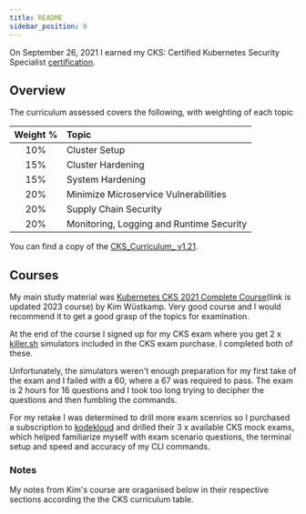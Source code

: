 ```yaml
---
title: README
sidebar_position: 0
---
```


On September 26, 2021 I earned my CKS: Certified Kubernetes Security Specialist [certification](https://www.credly.com/badges/1fe5f731-1d6a-48c1-8d2c-60db0ca73f88).

## Overview

The curriculum assessed covers the following, with weighting of each topic

| Weight %   | Topic     |
|:------:|:-----------|
| 10%      | Cluster Setup |
| 15%      | Cluster Hardening |
| 15%      | System Hardening |
| 20% | Minimize Microservice Vulnerabilities      |
| 20%      | Supply Chain Security |
| 20%      | Monitoring, Logging and Runtime Security |

You can find a copy of the [CKS_Curriculum_ v1.21](https://raw.githubusercontent.com/cncf/curriculum/master/CKS_Curriculum_%20v1.21.pdf).

## Courses

My main study material was [Kubernetes CKS 2021 Complete Course](https://www.udemy.com/course/certified-kubernetes-security-specialist/)(link is updated 2023 course) by Kim Wüstkamp. Very good course and I would recommend it to get a good grasp of the topics for examination.

At the end of the course I signed up for my CKS exam where you get 2 x [killer.sh](https://killer.sh) simulators included in the CKS exam purchase. I completed both of these.

Unfortunately, the simulators weren't enough preparation for my first take of the exam and I failed with a 60, where a 67 was required to pass. The exam is 2 hours for 16 questions and I took too long trying to decipher the questions and then fumbling the commands.

For my retake I was determined to drill more exam scenrios so I purchased a subscription to [kodekloud](https://kodekloud.com/) and drilled their 3 x available CKS mock exams, which helped familiarize myself with exam scenario questions, the terminal setup and speed and accuracy of my CLI commands.

### Notes

My notes from Kim's course are oraganised below in their respective sections according the the CKS curriculum table.
